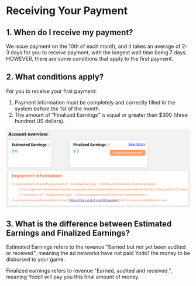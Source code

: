 # Receiving Your Payment

## 1. When do I receive my payment?

We issue payment on the 10th of each month, and it takes an average of 2-3 days for you to receive payment, with the longest wait time being 7 days. HOWEVER, there are some conditions that apply to the first payment.

## 2. What conditions apply?

For you to receive your first payment:

1) Payment information must be completely and correctly filled in the system before the 1st of the month.
2) The amount of “Finalized Earnings” is equal or greater than $300 (three hundred US dollars).

![](./../resource/payment-newpaymentinfo.png)

## 3. What is the difference between Estimated Earnings and Finalized Earnings?

Estimated Earnings refers to the revenue "Earned but not yet been audited or received", meaning the ad networks have not paid Yodo1 the money to be disbursed to your game.

Finalized earnings refers to revenue "Earned, audited and received.", meaning Yodo1 will pay you this final amount of money. 
